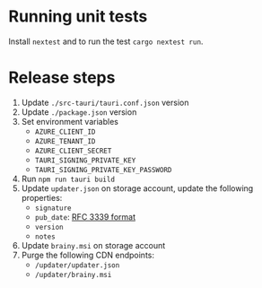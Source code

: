 # Running unit tests

Install `nextest` and to run the test `cargo nextest run`.

# Release steps

1. Update `./src-tauri/tauri.conf.json` version
1. Update `./package.json` version
1. Set environment variables
    - `AZURE_CLIENT_ID`
    - `AZURE_TENANT_ID`
    - `AZURE_CLIENT_SECRET`
    - `TAURI_SIGNING_PRIVATE_KEY`
    - `TAURI_SIGNING_PRIVATE_KEY_PASSWORD`
1. Run `npm run tauri build`
1. Update `updater.json` on storage account, update the following properties:
    - `signature`
    - `pub_date`: [RFC 3339 format](https://www.utctime.net/)
    - `version`
    - `notes`
1. Update `brainy.msi` on storage account
1. Purge the following CDN endpoints:
    - `/updater/updater.json`
    - `/updater/brainy.msi`
